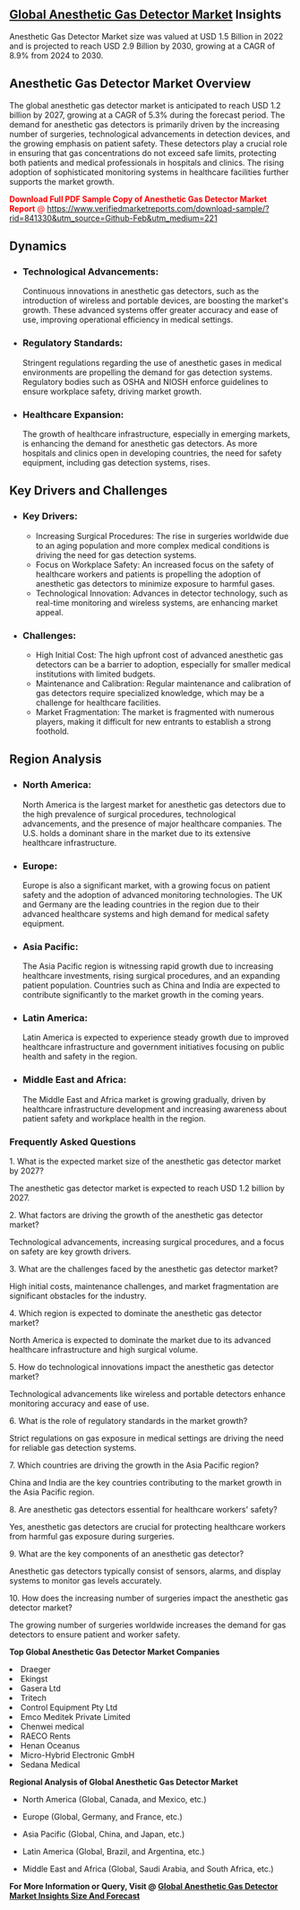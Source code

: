 <h2><a href="https://www.verifiedmarketreports.com/download-sample/?rid=841330&amp;utm_source=Github&amp;utm_medium=221" target="_blank">Global Anesthetic Gas Detector Market</a> Insights</h2><p>Anesthetic Gas Detector Market size was valued at USD 1.5 Billion in 2022 and is projected to reach USD 2.9 Billion by 2030, growing at a CAGR of 8.9% from 2024 to 2030.</p><p> <h2>Anesthetic Gas Detector Market Overview</h2> <p>The global anesthetic gas detector market is anticipated to reach USD 1.2 billion by 2027, growing at a CAGR of 5.3% during the forecast period. The demand for anesthetic gas detectors is primarily driven by the increasing number of surgeries, technological advancements in detection devices, and the growing emphasis on patient safety. These detectors play a crucial role in ensuring that gas concentrations do not exceed safe limits, protecting both patients and medical professionals in hospitals and clinics. The rising adoption of sophisticated monitoring systems in healthcare facilities further supports the market growth.</p> <p><p><span class=""><span style="color: #ff0000;"><strong>Download Full PDF Sample Copy of Anesthetic Gas Detector Market Report</strong> @ </span><a href="https://www.verifiedmarketreports.com/download-sample/?rid=841330&amp;utm_source=Github-Feb&amp;utm_medium=221" target="_blank">https://www.verifiedmarketreports.com/download-sample/?rid=841330&amp;utm_source=Github-Feb&amp;utm_medium=221</a></span></p></p> <h2>Dynamics</h2> <ul> <li><h3>Technological Advancements:</h3> Continuous innovations in anesthetic gas detectors, such as the introduction of wireless and portable devices, are boosting the market's growth. These advanced systems offer greater accuracy and ease of use, improving operational efficiency in medical settings.</li> <li><h3>Regulatory Standards:</h3> Stringent regulations regarding the use of anesthetic gases in medical environments are propelling the demand for gas detection systems. Regulatory bodies such as OSHA and NIOSH enforce guidelines to ensure workplace safety, driving market growth.</li> <li><h3>Healthcare Expansion:</h3> The growth of healthcare infrastructure, especially in emerging markets, is enhancing the demand for anesthetic gas detectors. As more hospitals and clinics open in developing countries, the need for safety equipment, including gas detection systems, rises.</li> </ul> <h2>Key Drivers and Challenges</h2> <ul> <li><h3>Key Drivers:</h3> <ul> <li>Increasing Surgical Procedures: The rise in surgeries worldwide due to an aging population and more complex medical conditions is driving the need for gas detection systems.</li> <li>Focus on Workplace Safety: An increased focus on the safety of healthcare workers and patients is propelling the adoption of anesthetic gas detectors to minimize exposure to harmful gases.</li> <li>Technological Innovation: Advances in detector technology, such as real-time monitoring and wireless systems, are enhancing market appeal.</li> </ul> </li> <li><h3>Challenges:</h3> <ul> <li>High Initial Cost: The high upfront cost of advanced anesthetic gas detectors can be a barrier to adoption, especially for smaller medical institutions with limited budgets.</li> <li>Maintenance and Calibration: Regular maintenance and calibration of gas detectors require specialized knowledge, which may be a challenge for healthcare facilities.</li> <li>Market Fragmentation: The market is fragmented with numerous players, making it difficult for new entrants to establish a strong foothold.</li> </ul> </li> </ul> <h2>Region Analysis</h2> <ul> <li><h3>North America:</h3> North America is the largest market for anesthetic gas detectors due to the high prevalence of surgical procedures, technological advancements, and the presence of major healthcare companies. The U.S. holds a dominant share in the market due to its extensive healthcare infrastructure.</li> <li><h3>Europe:</h3> Europe is also a significant market, with a growing focus on patient safety and the adoption of advanced monitoring technologies. The UK and Germany are the leading countries in the region due to their advanced healthcare systems and high demand for medical safety equipment.</li> <li><h3>Asia Pacific:</h3> The Asia Pacific region is witnessing rapid growth due to increasing healthcare investments, rising surgical procedures, and an expanding patient population. Countries such as China and India are expected to contribute significantly to the market growth in the coming years.</li> <li><h3>Latin America:</h3> Latin America is expected to experience steady growth due to improved healthcare infrastructure and government initiatives focusing on public health and safety in the region.</li> <li><h3>Middle East and Africa:</h3> The Middle East and Africa market is growing gradually, driven by healthcare infrastructure development and increasing awareness about patient safety and workplace health in the region.</li> </ul> <h3>Frequently Asked Questions</h3> <p>1. What is the expected market size of the anesthetic gas detector market by 2027?</p> <p>The anesthetic gas detector market is expected to reach USD 1.2 billion by 2027.</p> <p>2. What factors are driving the growth of the anesthetic gas detector market?</p> <p>Technological advancements, increasing surgical procedures, and a focus on safety are key growth drivers.</p> <p>3. What are the challenges faced by the anesthetic gas detector market?</p> <p>High initial costs, maintenance challenges, and market fragmentation are significant obstacles for the industry.</p> <p>4. Which region is expected to dominate the anesthetic gas detector market?</p> <p>North America is expected to dominate the market due to its advanced healthcare infrastructure and high surgical volume.</p> <p>5. How do technological innovations impact the anesthetic gas detector market?</p> <p>Technological advancements like wireless and portable detectors enhance monitoring accuracy and ease of use.</p> <p>6. What is the role of regulatory standards in the market growth?</p> <p>Strict regulations on gas exposure in medical settings are driving the need for reliable gas detection systems.</p> <p>7. Which countries are driving the growth in the Asia Pacific region?</p> <p>China and India are the key countries contributing to the market growth in the Asia Pacific region.</p> <p>8. Are anesthetic gas detectors essential for healthcare workers' safety?</p> <p>Yes, anesthetic gas detectors are crucial for protecting healthcare workers from harmful gas exposure during surgeries.</p> <p>9. What are the key components of an anesthetic gas detector?</p> <p>Anesthetic gas detectors typically consist of sensors, alarms, and display systems to monitor gas levels accurately.</p> <p>10. How does the increasing number of surgeries impact the anesthetic gas detector market?</p> <p>The growing number of surgeries worldwide increases the demand for gas detectors to ensure patient and worker safety.</p> </p><p><strong>Top Global Anesthetic Gas Detector Market Companies</strong></p><div data-test-id=""><p><li>Draeger</li><li> Ekingst</li><li> Gasera Ltd</li><li> Tritech</li><li> Control Equipment Pty Ltd</li><li> Emco Meditek Private Limited</li><li> Chenwei medical</li><li> RAECO Rents</li><li> Henan Oceanus</li><li> Micro-Hybrid Electronic GmbH</li><li> Sedana Medical</li></p><div><strong>Regional Analysis of&nbsp;Global Anesthetic Gas Detector Market</strong></div><ul><li dir="ltr"><p dir="ltr">North America&nbsp;(Global, Canada, and Mexico, etc.)</p></li><li dir="ltr"><p dir="ltr">Europe (Global, Germany, and France, etc.)</p></li><li dir="ltr"><p dir="ltr">Asia Pacific&nbsp;(Global, China, and Japan, etc.)</p></li><li dir="ltr"><p dir="ltr">Latin America&nbsp;(Global, Brazil, and Argentina, etc.)</p></li><li dir="ltr">Middle East and Africa&nbsp;(Global, Saudi Arabia, and South Africa, etc.)</li></ul><p><strong>For More Information or Query, Visit @&nbsp;</strong><strong><a href="https://www.verifiedmarketreports.com/product/anesthetic-gas-detector-market/?utm_source=Github&amp;utm_medium=221" target="_blank">Global Anesthetic Gas Detector Market Insights Size And Forecast</a></strong></p></div>
